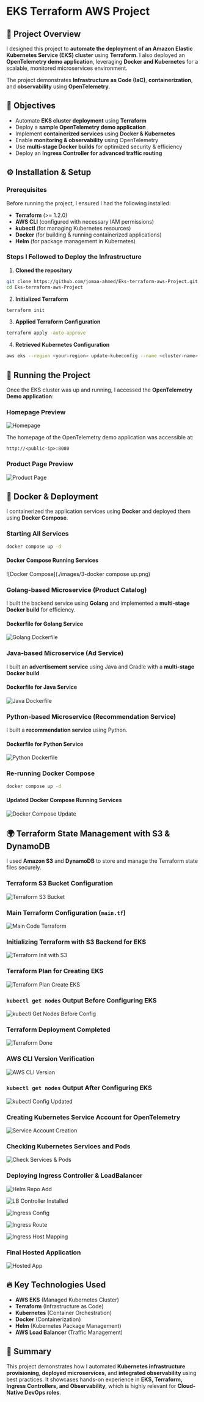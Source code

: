 # EKS Terraform AWS Project

## 📌 Project Overview
I designed this project to **automate the deployment of an Amazon Elastic Kubernetes Service (EKS) cluster** using **Terraform**. I also deployed an **OpenTelemetry demo application**, leveraging **Docker and Kubernetes** for a scalable, monitored microservices environment.

The project demonstrates **Infrastructure as Code (IaC)**, **containerization**, and **observability** using **OpenTelemetry**.

## 🎯 Objectives
- Automate **EKS cluster deployment** using **Terraform**
- Deploy a **sample OpenTelemetry demo application**
- Implement **containerized services** using **Docker & Kubernetes**
- Enable **monitoring & observability** using OpenTelemetry
- Use **multi-stage Docker builds** for optimized security & efficiency
- Deploy an **Ingress Controller for advanced traffic routing**

## ⚙️ Installation & Setup
### **Prerequisites**
Before running the project, I ensured I had the following installed:

- **Terraform** (>= 1.2.0)
- **AWS CLI** (configured with necessary IAM permissions)
- **kubectl** (for managing Kubernetes resources)
- **Docker** (for building & running containerized applications)
- **Helm** (for package management in Kubernetes)

### **Steps I Followed to Deploy the Infrastructure**
1. **Cloned the repository**
```sh
git clone https://github.com/jomaa-ahmed/Eks-terraform-aws-Project.git
cd Eks-terraform-aws-Project
```
2. **Initialized Terraform**
```sh
terraform init
```
3. **Applied Terraform Configuration**
```sh
terraform apply -auto-approve
```
4. **Retrieved Kubernetes Configuration**
```sh
aws eks --region <your-region> update-kubeconfig --name <cluster-name>
```

## 🚀 Running the Project
Once the EKS cluster was up and running, I accessed the **OpenTelemetry Demo application**:

### **Homepage Preview**
![Homepage](./images/images/1.png)

The homepage of the OpenTelemetry demo application was accessible at:
```
http://<public-ip>:8080
```

### **Product Page Preview**
![Product Page](./images/2.png)

## 🐳 Docker & Deployment
I containerized the application services using **Docker** and deployed them using **Docker Compose**.

### **Starting All Services**
```sh
docker compose up -d
```

#### **Docker Compose Running Services**
![Docker Compose](./images/3-docker compose up.png)

### **Golang-based Microservice (Product Catalog)**
I built the backend service using **Golang** and implemented a **multi-stage Docker build** for efficiency.

#### **Dockerfile for Golang Service**
![Golang Dockerfile](./images/4-golang-Dockerfile.png)

### **Java-based Microservice (Ad Service)**
I built an **advertisement service** using Java and Gradle with a **multi-stage Docker build**.

#### **Dockerfile for Java Service**
![Java Dockerfile](./images/6-Java-Dockerfile.png)

### **Python-based Microservice (Recommendation Service)**
I built a **recommendation service** using Python.

#### **Dockerfile for Python Service**
![Python Dockerfile](./images/7-python-Dockerfile.png)

### **Re-running Docker Compose**
```sh
docker compose up -d
```

#### **Updated Docker Compose Running Services**
![Docker Compose Update](./images/8-docker-compose-up.png)

## 🌍 Terraform State Management with S3 & DynamoDB
I used **Amazon S3** and **DynamoDB** to store and manage the Terraform state files securely.

### **Terraform S3 Bucket Configuration**
![Terraform S3 Bucket](./images/11-terraform-s3.png)

### **Main Terraform Configuration (`main.tf`)**
![Main Code Terraform](./images/12-maincodetf.png)

### **Initializing Terraform with S3 Backend for EKS**
![Terraform Init with S3](./images/13-terraform-init-using-s3-backend-eks.png)

### **Terraform Plan for Creating EKS**
![Terraform Plan Create EKS](./images/14-terraform-plan-create-eks.png)

### **`kubectl get nodes` Output Before Configuring EKS**
![kubectl Get Nodes Before Config](./images/15-kubcetl-get-nodesbeforeconfig.png)

### **Terraform Deployment Completed**
![Terraform Done](./images/16-terraform-done.png)

### **AWS CLI Version Verification**
![AWS CLI Version](./images/17-awscli.png)

### **`kubectl get nodes` Output After Configuring EKS**
![kubectl Config Updated](./images/18-kubectlworkingconfig.png)

### **Creating Kubernetes Service Account for OpenTelemetry**
![Service Account Creation](./images/19-createsa.png)

### **Checking Kubernetes Services and Pods**
![Check Services & Pods](./images/20-check-svc-and-pods.png)

### **Deploying Ingress Controller & LoadBalancer**
![Helm Repo Add](./images/26-helm-repo-add.png)

![LB Controller Installed](./images/27-lbcontrollerinstalledusinghelm.png)

![Ingress Config](./images/28-configure-ingress.png)

![Ingress Route](./images/29-configure-ingressroute.png)

![Ingress Host Mapping](./images/30-add-tohost-ipaddress.png)

### **Final Hosted Application**
![Hosted App](./images/32-localingress.png)

## 🔥 Key Technologies Used
- **AWS EKS** (Managed Kubernetes Cluster)
- **Terraform** (Infrastructure as Code)
- **Kubernetes** (Container Orchestration)
- **Docker** (Containerization)
- **Helm** (Kubernetes Package Management)
- **AWS Load Balancer** (Traffic Management)

## 📝 Summary
This project demonstrates how I automated **Kubernetes infrastructure provisioning**, **deployed microservices**, and **integrated observability** using best practices. It showcases hands-on experience in **EKS, Terraform, Ingress Controllers, and Observability**, which is highly relevant for **Cloud-Native DevOps roles**.
